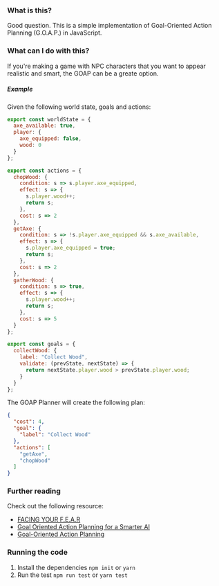 ### What is this?

Good question. This is a simple implementation of Goal-Oriented Action Planning (G.O.A.P.) in JavaScript. 

### What can I do with this?

If you're making a game with NPC characters that you want to appear realistic and smart, the GOAP can be a greate option. 

##### Example

Given the following world state, goals and actions:

```javascript
export const worldState = {
  axe_available: true,
  player: {
    axe_equipped: false,
    wood: 0
  }
};

export const actions = {
  chopWood: {
    condition: s => s.player.axe_equipped,
    effect: s => {
      s.player.wood++;
      return s;
    },
    cost: s => 2
  },
  getAxe: {
    condition: s => !s.player.axe_equipped && s.axe_available,
    effect: s => {
      s.player.axe_equipped = true;
      return s;
    },
    cost: s => 2
  },
  gatherWood: {
    condition: s => true,
    effect: s => {
      s.player.wood++;
      return s;
    },
    cost: s => 5
  }
};

export const goals = {
  collectWood: {
    label: "Collect Wood",
    validate: (prevState, nextState) => {
      return nextState.player.wood > prevState.player.wood;
    }
  }
};

```

The GOAP Planner will create the following plan:

```json
{
  "cost": 4,
  "goal": {
    "label": "Collect Wood"
  },
  "actions": [
    "getAxe",
    "chopWood"
  ]
}
```

### Further reading

Check out the following resource:

* [FACING YOUR F.E.A.R](http://aiandgames.com/facing-your-fear/)
* [Goal Oriented Action Planning for a Smarter AI](https://gamedevelopment.tutsplus.com/tutorials/goal-oriented-action-planning-for-a-smarter-ai--cms-20793)
* [Goal-Oriented Action Planning](http://alumni.media.mit.edu/~jorkin/goap.html)

### Running the code

1. Install the dependencies `npm init` or `yarn`
2. Run the test `npm run test` or `yarn test`

